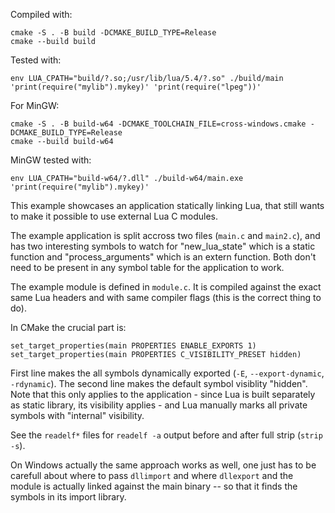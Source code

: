 Compiled with:

    cmake -S . -B build -DCMAKE_BUILD_TYPE=Release
    cmake --build build

Tested with:

    env LUA_CPATH="build/?.so;/usr/lib/lua/5.4/?.so" ./build/main 'print(require("mylib").mykey)' 'print(require("lpeg"))'

For MinGW:

    cmake -S . -B build-w64 -DCMAKE_TOOLCHAIN_FILE=cross-windows.cmake -DCMAKE_BUILD_TYPE=Release
    cmake --build build-w64

MinGW tested with:

    env LUA_CPATH="build-w64/?.dll" ./build-w64/main.exe 'print(require("mylib").mykey)'

This example showcases an application statically linking Lua, that still wants
to make it possible to use external Lua C modules.

The example application is split accross two files (`main.c` and `main2.c`),
and has two interesting symbols to watch for "new_lua_state" which is a static
function and "process_arguments" which is an extern function. Both don't need
to be present in any symbol table for the application to work.

The example module is defined in `module.c`. It is compiled against the exact
same Lua headers and with same compiler flags (this is the correct thing to
do).

In CMake the crucial part is:

    set_target_properties(main PROPERTIES ENABLE_EXPORTS 1)
    set_target_properties(main PROPERTIES C_VISIBILITY_PRESET hidden)

First line makes the all symbols dynamically exported (`-E`,
`--export-dynamic`, `-rdynamic`). The second line makes the default symbol
visiblity "hidden". Note that this only applies to the application - since Lua
is built separately as static library, its visibility applies - and Lua
manually marks all private symbols with "internal" visibility.

See the `readelf*` files for `readelf -a` output before and after full strip
(`strip -s`).

On Windows actually the same approach works as well, one just has to be
carefull about where to pass `dllimport` and where `dllexport` and the module
is actually linked against the main binary -- so that it finds the symbols in
its import library.
